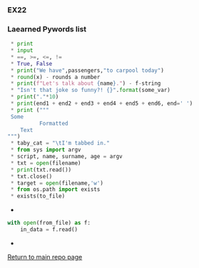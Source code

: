 ### EX22
### Laearned Pywords list
```python
 * print
 * input
 * ==, >=, <=, !=
 * True, False
 * print("We have",passengers,"to carpool today")
 * round(x) - rounds a number
 * print(f"Let's talk about {name}.") - f-string
 * "Isn't that joke so funny?! {}".format(some_var)
 * print("."*10)
 * print(end1 + end2 + end3 + end4 + end5 + end6, end=' ')
 * print ("""
 Some
          Formatted
    Text
""")
 * taby_cat = "\tI'm tabbed in."
 * from sys import argv
 * script, name, surname, age = argv
 * txt = open(filename)
 * print(txt.read())
 * txt.close()
 * target = open(filename,'w')
 * from os.path import exists
 * exists(to_file)
```
 *
```python
with open(from_file) as f:
	in_data = f.read()
```
 * 


[Return to main repo page](https://github.com/Aersum/py-learning)
